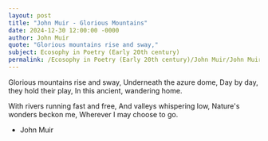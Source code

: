 ```yaml
---
layout: post
title: "John Muir - Glorious Mountains"
date: 2024-12-30 12:00:00 -0000
author: John Muir
quote: "Glorious mountains rise and sway,"
subject: Ecosophy in Poetry (Early 20th century)
permalink: /Ecosophy in Poetry (Early 20th century)/John Muir/John Muir - Glorious Mountains
---
```


Glorious mountains rise and sway,
Underneath the azure dome,
Day by day, they hold their play,
In this ancient, wandering home.

With rivers running fast and free,
And valleys whispering low,
Nature's wonders beckon me,
Wherever I may choose to go.

- John Muir

